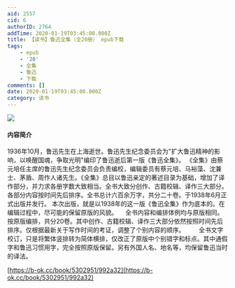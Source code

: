 ```yaml
---
aid: 2557
cid: 6
authorID: 2764
addTime: 2020-01-19T03:45:00.000Z
title: 【读书】鲁迅全集（全20册） epub下载
tags:
    - epub
    - '20'
    - 全集
    - 鲁迅
    - 下载
comments: []
date: 2020-01-19T03:45:00.000Z
category: 读书
---
```


![](https://dl181.zlibcdn.com/covers/books/0e/e6/d2/0ee6d2f4d7890419bc805b6963df0274.jpg)

#### [](#%E5%86%85%E5%AE%B9%E7%AE%80%E4%BB%8B)内容简介

1936年10月，鲁迅先生在上海逝世。鲁迅先生纪念委员会为"扩大鲁迅精神的影响，以唤醒国魂，争取光明"编印了鲁迅逝后第一版《鲁迅全集》。 《全集》由蔡元培任主席的鲁迅先生纪念委员会负责编校，编辑委员有蔡元培、马裕藻、沈兼士、茅盾、周作人诸先生。《全集》总目以鲁迅亲定的著述目录为基础，增加了译作部分，并力求各册字数大致相当。全书大致分创作、古籍校辑、译作三大部分。各部分内容按时间先后排序。全书总计六百余万字，共分二十卷。于1938年6月正式出版并发行。 本次出版，就是以1938年的这一版《鲁迅全集》作为底本的。在编辑过程中，尽可能的保留原版的风貌。 　全书内容和编排体例均与原版相同。按原版编排，共分20卷。其中创作、古籍校辑、译作三大部分依然按照时间先后排序。仅根据最新关于写作时间的考证，调整了个别内容的顺序。 　　全书文字校订，只是将繁体竖排转为简体横排，仅改正了原版中个别错字和标点。其中通假字和鲁迅习惯用字，完全按照原版保留。另有外国人名、地名等，均保留鲁迅当时的译法。

[https://b-ok.cc/book/5302951/992a32](https://b-ok.cc/book/5302951/992a32)
